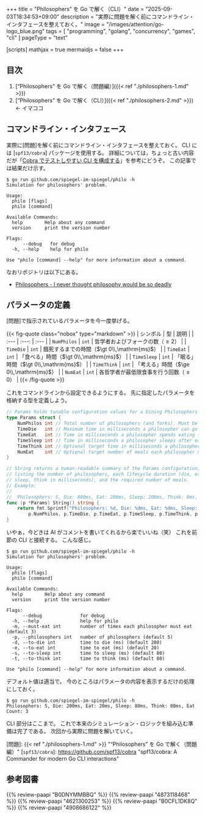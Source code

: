+++
title = "Philosophers” を Go で解く（CLI）"
date =  "2025-09-03T18:34:53+09:00"
description = "実際に問題を解く前にコマンドライン・インタフェースを整えておく。"
image = "/images/attention/go-logo_blue.png"
tags = [ "programming", "golang", "concurrency", "games", "cli" ]
pageType = "text"

[scripts]
  mathjax = true
  mermaidjs = false
+++

## 目次

1. [“Philosophers” を Go で解く（問題編）]({{< ref "./philosophers-1.md" >}})
2. [“Philosophers” を Go で解く（CLI）]({{< ref "./philosophers-2.md" >}}) ← イマココ

## コマンドライン・インタフェース

実際に[問題]を解く前にコマンドライン・インタフェースを整えておく。
CLI には [`spf13/cobra`] パッケージを使用する。
詳細については，ちょっと古い内容だが「[Cobra でテストしやすい CLI を構成する](https://zenn.dev/spiegel/articles/20201018-cli-with-cobra-and-golang)」を参考にどうぞ。
この記事では結果だけ示す。

```text
$ go run github.com/spiegel-im-spiegel/philo -h
Simulation for philosophers' problem.

Usage:
  philo [flags]
  philo [command]

Available Commands:
  help        Help about any command
  version     print the version number

Flags:
      --debug   for debug
  -h, --help    help for philo

Use "philo [command] --help" for more information about a command.
```

なおリポジトリは以下にある。

- [Philosophers - I never thought philosophy would be so deadly](https://github.com/spiegel-im-spiegel/philo)

## パラメータの定義

[問題]で指示されているパラメータを今一度挙げる。

{{< fig-quote class="nobox" type="markdown" >}}
| シンボル | 型 | 説明 |
| :--- | :---: | :--- |
| `NumPhilos` | `int` | 哲学者およびフォークの数（$\ge 2$） |
| `TimeDie` | `int` | 餓死するまでの時間（$\gt 0\\,\mathrm{ms}$） |
| `TimeEat` | `int` | 「食べる」時間（$\gt 0\\,\mathrm{ms}$） |
| `TimeSleep` | `int` | 「眠る」時間（$\gt 0\\,\mathrm{ms}$） |
| `TimeThink` | `int` | 「考える」時間（$\ge 0\\,\mathrm{ms}$） |
| `NumEat` | `int` | 各哲学者が最低限食事を行う回数（$\ge 0$） |
{{< /fig-quote >}}

これをコマンドラインから設定できるようにする。
先に指定したパラメータを格納する型を定義しよう。

```go
// Params holds tunable configuration values for a Dining Philosophers simulation.
type Params struct {
	NumPhilos int // Total number of philosophers (and forks). Must be >= 2.
	TimeDie   int // Maximum time in milliseconds a philosopher can go without eating before being considered dead.
	TimeEat   int // Time in milliseconds a philosopher spends eating (holding both forks).
	TimeSleep int // Time in milliseconds a philosopher sleeps after eating.
	TimeThink int // Optional target time in milliseconds a philosopher thinks after sleeping.
	NumEat    int // Optional target number of meals each philosopher must consume; if == 0 the simulation runs until a death occurs.
}

// String returns a human-readable summary of the Params configuration,
// listing the number of philosophers, each lifecycle duration (die, eat,
// sleep, think in milliseconds), and the required number of meals.
// Example:
//
//	Philosophers: 5, Die: 800ms, Eat: 200ms, Sleep: 200ms, Think: 0ms, Eat Count: 3
func (p *Params) String() string {
	return fmt.Sprintf("Philosophers: %d, Die: %dms, Eat: %dms, Sleep: %dms, Think: %dms, Eat Count: %d",
		p.NumPhilos, p.TimeDie, p.TimeEat, p.TimeSleep, p.TimeThink, p.NumEat)
}
```

いやぁ，今どきは AI がコメントを書いてくれるから楽でいいね（笑）
これを前節の CLI と接続する。
こんな感じ。

```text {hl_lines=["15-20"]}
$ go run github.com/spiegel-im-spiegel/philo -h
Simulation for philosophers' problem.

Usage:
  philo [flags]
  philo [command]

Available Commands:
  help        Help about any command
  version     print the version number

Flags:
      --debug              for debug
  -h, --help               help for philo
  -m, --must-eat int       number of times each philosopher must eat (default 3)
  -p, --philosophers int   number of philosophers (default 5)
  -d, --to-die int         time to die (ms) (default 200)
  -e, --to-eat int         time to eat (ms) (default 20)
  -s, --to-sleep int       time to sleep (ms) (default 80)
  -t, --to-think int       time to think (ms) (default 80)

Use "philo [command] --help" for more information about a command.
```

デフォルト値は適当で。
今のところはパラメータの内容を表示するだけの処理にしておく。

```text
$ go run github.com/spiegel-im-spiegel/philo -h
Philosophers: 5, Die: 200ms, Eat: 20ms, Sleep: 80ms, Think: 80ms, Eat Count: 3
```

CLI 部分はここまで。
これで本来のシミュレーション・ロジックを組み込む準備は完了である。
次回から実際に問題を解いていく。

[Go]: https://go.dev/
[問題]: {{< ref "./philosophers-1.md" >}} "“Philosophers” を Go で解く（問題編）"
[`spf13/cobra`]: https://github.com/spf13/cobra "spf13/cobra: A Commander for modern Go CLI interactions"

## 参考図書

{{% review-paapi "B0DNYMMBBQ" %}} <!-- Go言語で学ぶ並行プログラミング -->
{{% review-paapi "4873118468" %}} <!-- Go言語による並行処理 -->
{{% review-paapi "4621300253" %}} <!-- プログラミング言語Go -->
{{% review-paapi "B0CFL1DK8Q" %}} <!-- Go言語 100Tips -->
{{% review-paapi "4908686122" %}} <!-- Goならわかるシステムプログラミング 第2版 -->
